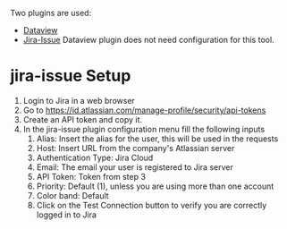 Two plugins are used:
- [Dataview](https://github.com/blacksmithgu/obsidian-dataview)
- [Jira-Issue](https://github.com/marc0l92/obsidian-jira-issue)
Dataview plugin does not need configuration for this tool.
# jira-issue Setup

1. Login to Jira in a web browser
2. Go to https://id.atlassian.com/manage-profile/security/api-tokens
3. Create an API token and copy it.
4. In the jira-issue plugin configuration menu fill the following inputs
	1. Alias: Insert the alias for the user, this will be used in the requests
	2. Host: Insert URL from the company's Atlassian server
	3. Authentication Type: Jira Cloud
	4. Email: The email your user is registered to Jira server
	5. API Token: Token from step 3
	6. Priority: Default (1), unless you are using more than one account
	7. Color band: Default
	8. Click on the Test Connection button to verify you are correctly logged in to Jira
